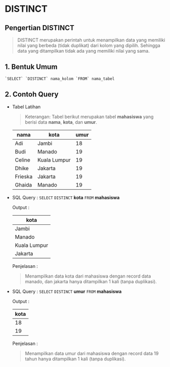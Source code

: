 # DISTINCT

## Pengertian DISTINCT

> DISTINCT merupakan perintah untuk menampilkan data yang memiliki nilai yang berbeda (tidak duplikat) dari kolom yang dipilih. Sehingga data yang ditampilkan tidak ada yang memiliki nilai yang sama.

## 1. Bentuk Umum

    `SELECT` `DISTINCT` nama_kolom `FROM` nama_tabel

## 2. Contoh Query

- Tabel Latihan

  > Keterangan: Tabel berikut merupakan tabel **mahasiswa** yang berisi data **nama**, **kota**, dan **umur**.

  | nama    | kota         | umur |
  | ------- | ------------ | ---- |
  | Adi     | Jambi        | 18   |
  | Budi    | Manado       | 19   |
  | Celine  | Kuala Lumpur | 19   |
  | Dhike   | Jakarta      | 19   |
  | Frieska | Jakarta      | 19   |
  | Ghaida  | Manado       | 19   |

- SQL Query : `SELECT` `DISTINCT` **kota** `FROM` **mahasiswa**

  Output :

  | kota         |
  | ------------ |
  | Jambi        |
  | Manado       |
  | Kuala Lumpur |
  | Jakarta      |

  Penjelasan :

  > Menampilkan data kota dari mahasiswa dengan record data manado, dan jakarta hanya ditampilkan 1 kali (tanpa duplikasi).

- SQL Query : `SELECT` `DISTINCT` **umur** `FROM` **mahasiswa**

  Output :

  | kota |
  | ---- |
  | 18   |
  | 19   |

  Penjelasan :

  > Menampilkan data umur dari mahasiswa dengan record data 19 tahun hanya ditampilkan 1 kali (tanpa duplikasi).
